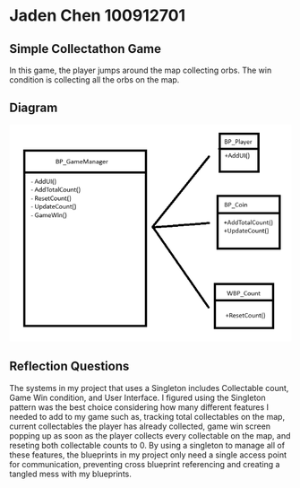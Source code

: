 # Jaden Chen 100912701

## Simple Collectathon Game
In this game, the player jumps around the map collecting orbs. The win condition is collecting all the orbs on the map.

## Diagram
![](Diagram.png)

## Reflection Questions
The systems in my project that uses a Singleton includes Collectable count, Game Win condition, and User Interface. I figured using the Singleton pattern was the best choice considering how many different features I needed to add to my game such as, tracking total collectables on the map, current collectables the player has already collected, game win screen popping up as soon as the player collects every collectable on the map, and reseting both collectable counts to 0. By using a singleton to manage all of these features, the blueprints in my project only need a single access point for communication, preventing cross blueprint referencing and creating a tangled mess with my blueprints.
